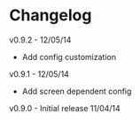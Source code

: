 Changelog
=========

v0.9.2 - 12/05/14
* Add config customization

v0.9.1 - 12/05/14
* Add screen dependent config

v0.9.0 - Initial release 11/04/14
